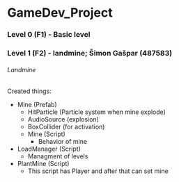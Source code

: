 # GameDev_Project

### Level 0 (F1) - Basic level
### Level 1 (F2) - landmine; Šimon Gašpar (487583)
###### Landmine

Created things:
  - Mine (Prefab)
    - HitParticle (Particle system when mine explode)
    - AudioSource (explosion)
    - BoxCollider (for activation)
    - Mine (Script)
      - Behavior of mine
  - LoadManager (Script)
    - Managment of levels
  - PlantMine (Script)
    - This script has Player and after that can set mine
